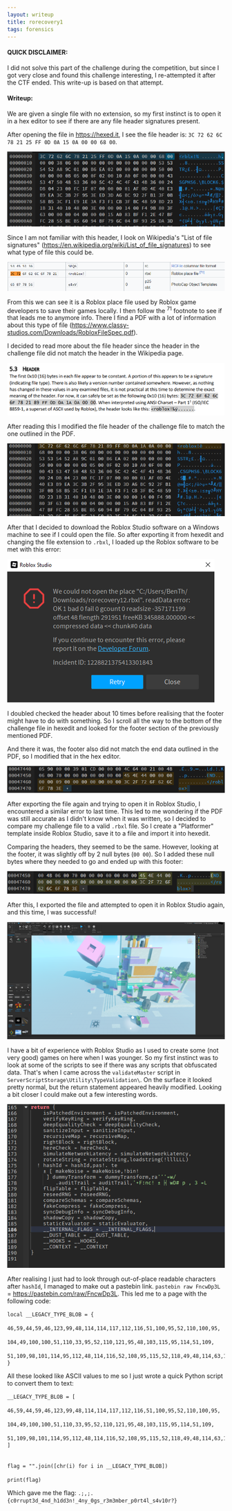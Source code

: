 ```yaml
---
layout: writeup
title: rorecovery1
tags: forensics
---
```


#### QUICK DISCLAIMER:
I did not solve this part of the challenge during the competition, but since I got very close and found this challenge interesting, I re-attempted it after the CTF ended. This write-up is based on that attempt.

#### Writeup:

We are given a single file with no extension, so my first instinct is to open it in a hex editor to see if there are any file header signatures present.

After opening the file in https://hexed.it, I see the file header is: `3C 72 62 6C 78 21 25 FF 0D 0A 15 0A 00 00 68 00`.

![file_header.png](https://github.com/Cl4r1ty-1/CTF/blob/main/smileyCTF%202025/images/file_header.png?raw=true)

Since I am not familiar with this header, I look on Wikipedia's "List of file signatures" (https://en.wikipedia.org/wiki/List_of_file_signatures) to see what type of file this could be.

![wikipedia.png](https://github.com/Cl4r1ty-1/CTF/blob/main/smileyCTF%202025/images/wikipedia.png?raw=true)

From this we can see it is a Roblox place file used by Roblox game developers to save their games locally. I then follow the <sup>71</sup> footnote to see if that leads me to anymore info. There I find a PDF with a lot of information about this type of file (https://www.classy-studios.com/Downloads/RobloxFileSpec.pdf). 

I decided to read more about the file header since the header in the challenge file did not match the header in the Wikipedia page. 

![fixed_header_pdf.png](https://github.com/Cl4r1ty-1/CTF/blob/main/smileyCTF%202025/images/fixed_header_pdf.png?raw=true)

After reading this I modified the file header of the challenge file to match the one outlined in the PDF.

![fixed_header_hexedit.png](https://github.com/Cl4r1ty-1/CTF/blob/main/smileyCTF%202025/images/fixed_header_hexedit.png?raw=true)

After that I decided to download the Roblox Studio software on a Windows machine to see if I could open the file. So after exporting it from hexedit and changing the file extension to `.rbxl`, I loaded up the Roblox software to be met with this error:

![rip_studio.png](https://github.com/Cl4r1ty-1/CTF/blob/main/smileyCTF%202025/images/rip_studio.png?raw=true)

I doubled checked the header about 10 times before realising that the footer might have to do with something. So I scroll all the way to the bottom of the challenge file in hexedit and looked for the footer section of the previously mentioned PDF.

And there it was, the footer also did not match the end data outlined in the PDF, so I modified that in the hex editor.

![fixed_footer_maybe.png](https://github.com/Cl4r1ty-1/CTF/blob/main/smileyCTF%202025/images/fixed_footer_maybe.png?raw=true)

After exporting the file again and trying to open it in Roblox Studio, I encountered a similar error to last time. This led to me wondering if the PDF was still accurate as I didn't know when it was written, so I decided to compare my challenge file to a valid `.rbxl` file. So I create a "Platformer" template inside Roblox Studio, save it to a file and import it into hexedit.

Comparing the headers, they seemed to be the same. However, looking at the footer, it was slightly off by 2 null bytes (`00 00`). So I added these null bytes where they needed to go and ended up with this footer:

![fixed_footer_yes.png](https://github.com/Cl4r1ty-1/CTF/blob/main/smileyCTF%202025/images/fixed_footer_yes.png?raw=true)

After this, I exported the file and attempted to open it in Roblox Studio again, and this time, I was successful!

![studio_init.png](https://github.com/Cl4r1ty-1/CTF/blob/main/smileyCTF%202025/images/studio_init.png?raw=true)

I have a bit of experience with Roblox Studio as I used to create some (not very good) games on here when I was younger. So my first instinct was to look at some of the scripts to see if there was any scripts that obfuscated data. That's when I came across the `validateMaster` script in `ServerScriptStorage\Utility\TypeValidation\`. On the surface it looked pretty normal, but the return statement appeared heavily modified. Looking a bit closer I could make out a few interesting words.

![weird_return.png](https://github.com/Cl4r1ty-1/CTF/blob/main/smileyCTF%202025/images/weird_return.png?raw=true)

After realising I just had to look through out-of-place readable characters after `hashId`, I managed to make out a pastebin link. `pastebin raw FncwDp3L` = https://pastebin.com/raw/FncwDp3L. This led me to a page with the following code:

```
local __LEGACY_TYPE_BLOB = {
	46,59,44,59,46,123,99,48,114,114,117,112,116,51,100,95,52,110,100,95,
	104,49,100,100,51,110,33,95,52,110,121,95,48,103,115,95,114,51,109,
	51,109,98,101,114,95,112,48,114,116,52,108,95,115,52,118,49,48,114,63,125
}
```

All these looked like ASCII values to me so I just wrote a quick Python script to convert them to text:

```
__LEGACY_TYPE_BLOB = [
	46,59,44,59,46,123,99,48,114,114,117,112,116,51,100,95,52,110,100,95,
	104,49,100,100,51,110,33,95,52,110,121,95,48,103,115,95,114,51,109,
	51,109,98,101,114,95,112,48,114,116,52,108,95,115,52,118,49,48,114,63,125
]


flag = "".join([chr(i) for i in __LEGACY_TYPE_BLOB])

print(flag)

```

Which gave me the flag: `.;,;.{c0rrupt3d_4nd_h1dd3n!_4ny_0gs_r3m3mber_p0rt4l_s4v10r?}`

